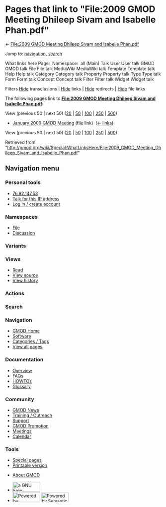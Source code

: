 <div id="mw-page-base" class="noprint">

</div>

<div id="mw-head-base" class="noprint">

</div>

<div id="content" class="mw-body" role="main">

<span id="top"></span>

<div id="mw-js-message" style="display:none;">

</div>



# <span dir="auto">Pages that link to "File:2009 GMOD Meeting Dhileep Sivam and Isabelle Phan.pdf"</span>

<div id="bodyContent">

<div id="contentSub">

← [File:2009 GMOD Meeting Dhileep Sivam and Isabelle
Phan.pdf](/wiki/File:2009_GMOD_Meeting_Dhileep_Sivam_and_Isabelle_Phan.pdf "File:2009 GMOD Meeting Dhileep Sivam and Isabelle Phan.pdf")

</div>

<div id="jump-to-nav" class="mw-jump">

Jump to: [navigation](#mw-navigation), [search](#p-search)

</div>

<div id="mw-content-text">

What links here Page:  Namespace:  all (Main) Talk User User talk GMOD
GMOD talk File File talk MediaWiki MediaWiki talk Template Template talk
Help Help talk Category Category talk Property Property talk Type Type
talk Form Form talk Concept Concept talk Filter Filter talk Widget
Widget talk

Filters
[Hide](/mediawiki/index.php?title=Special:WhatLinksHere/File:2009_GMOD_Meeting_Dhileep_Sivam_and_Isabelle_Phan.pdf&hidetrans=1 "Special:WhatLinksHere/File:2009 GMOD Meeting Dhileep Sivam and Isabelle Phan.pdf")
transclusions \|
[Hide](/mediawiki/index.php?title=Special:WhatLinksHere/File:2009_GMOD_Meeting_Dhileep_Sivam_and_Isabelle_Phan.pdf&hidelinks=1 "Special:WhatLinksHere/File:2009 GMOD Meeting Dhileep Sivam and Isabelle Phan.pdf")
links \|
[Hide](/mediawiki/index.php?title=Special:WhatLinksHere/File:2009_GMOD_Meeting_Dhileep_Sivam_and_Isabelle_Phan.pdf&hideredirs=1 "Special:WhatLinksHere/File:2009 GMOD Meeting Dhileep Sivam and Isabelle Phan.pdf")
redirects \|
[Hide](/mediawiki/index.php?title=Special:WhatLinksHere/File:2009_GMOD_Meeting_Dhileep_Sivam_and_Isabelle_Phan.pdf&hideimages=1 "Special:WhatLinksHere/File:2009 GMOD Meeting Dhileep Sivam and Isabelle Phan.pdf")
file links

The following pages link to **[File:2009 GMOD Meeting Dhileep Sivam and
Isabelle
Phan.pdf](/wiki/File:2009_GMOD_Meeting_Dhileep_Sivam_and_Isabelle_Phan.pdf "File:2009 GMOD Meeting Dhileep Sivam and Isabelle Phan.pdf")**:

View (previous 50 \| next 50)
([20](/mediawiki/index.php?title=Special:WhatLinksHere/File:2009_GMOD_Meeting_Dhileep_Sivam_and_Isabelle_Phan.pdf&limit=20 "Special:WhatLinksHere/File:2009 GMOD Meeting Dhileep Sivam and Isabelle Phan.pdf")
\|
[50](/mediawiki/index.php?title=Special:WhatLinksHere/File:2009_GMOD_Meeting_Dhileep_Sivam_and_Isabelle_Phan.pdf&limit=50 "Special:WhatLinksHere/File:2009 GMOD Meeting Dhileep Sivam and Isabelle Phan.pdf")
\|
[100](/mediawiki/index.php?title=Special:WhatLinksHere/File:2009_GMOD_Meeting_Dhileep_Sivam_and_Isabelle_Phan.pdf&limit=100 "Special:WhatLinksHere/File:2009 GMOD Meeting Dhileep Sivam and Isabelle Phan.pdf")
\|
[250](/mediawiki/index.php?title=Special:WhatLinksHere/File:2009_GMOD_Meeting_Dhileep_Sivam_and_Isabelle_Phan.pdf&limit=250 "Special:WhatLinksHere/File:2009 GMOD Meeting Dhileep Sivam and Isabelle Phan.pdf")
\|
[500](/mediawiki/index.php?title=Special:WhatLinksHere/File:2009_GMOD_Meeting_Dhileep_Sivam_and_Isabelle_Phan.pdf&limit=500 "Special:WhatLinksHere/File:2009 GMOD Meeting Dhileep Sivam and Isabelle Phan.pdf"))

- [January 2009 GMOD
  Meeting](/wiki/January_2009_GMOD_Meeting "January 2009 GMOD Meeting")
  (file link) ‎ <span class="mw-whatlinkshere-tools">([←
  links](/mediawiki/index.php?title=Special:WhatLinksHere&target=January+2009+GMOD+Meeting "Special:WhatLinksHere"))</span>

View (previous 50 \| next 50)
([20](/mediawiki/index.php?title=Special:WhatLinksHere/File:2009_GMOD_Meeting_Dhileep_Sivam_and_Isabelle_Phan.pdf&limit=20 "Special:WhatLinksHere/File:2009 GMOD Meeting Dhileep Sivam and Isabelle Phan.pdf")
\|
[50](/mediawiki/index.php?title=Special:WhatLinksHere/File:2009_GMOD_Meeting_Dhileep_Sivam_and_Isabelle_Phan.pdf&limit=50 "Special:WhatLinksHere/File:2009 GMOD Meeting Dhileep Sivam and Isabelle Phan.pdf")
\|
[100](/mediawiki/index.php?title=Special:WhatLinksHere/File:2009_GMOD_Meeting_Dhileep_Sivam_and_Isabelle_Phan.pdf&limit=100 "Special:WhatLinksHere/File:2009 GMOD Meeting Dhileep Sivam and Isabelle Phan.pdf")
\|
[250](/mediawiki/index.php?title=Special:WhatLinksHere/File:2009_GMOD_Meeting_Dhileep_Sivam_and_Isabelle_Phan.pdf&limit=250 "Special:WhatLinksHere/File:2009 GMOD Meeting Dhileep Sivam and Isabelle Phan.pdf")
\|
[500](/mediawiki/index.php?title=Special:WhatLinksHere/File:2009_GMOD_Meeting_Dhileep_Sivam_and_Isabelle_Phan.pdf&limit=500 "Special:WhatLinksHere/File:2009 GMOD Meeting Dhileep Sivam and Isabelle Phan.pdf"))

</div>

<div class="printfooter">

Retrieved from
"<http://gmod.org/wiki/Special:WhatLinksHere/File:2009_GMOD_Meeting_Dhileep_Sivam_and_Isabelle_Phan.pdf>"

</div>

<div id="catlinks" class="catlinks catlinks-allhidden">

</div>

<div class="visualClear">

</div>

</div>

</div>

<div id="mw-navigation">

## Navigation menu

<div id="mw-head">

<div id="p-personal" role="navigation"
aria-labelledby="p-personal-label">

### Personal tools

- <span id="pt-anonuserpage"><a href="/wiki/User:76.82.147.53" class="new" accesskey="."
  title="The user page for the IP address you are editing as [.]">76.82.147.53</a></span>
- <span id="pt-anontalk"><a href="/wiki/User_talk:76.82.147.53" class="new" accesskey="n"
  title="Discussion about edits from this IP address [n]">Talk for this IP
  address</a></span>
- <span id="pt-login"><a
  href="/mediawiki/index.php?title=Special:UserLogin&amp;returnto=Special%3AWhatLinksHere%2FFile%3A2009+GMOD+Meeting+Dhileep+Sivam+and+Isabelle+Phan.pdf"
  accesskey="o"
  title="You are encouraged to log in; however, it is not mandatory [o]">Log
  in / create account</a></span>

</div>

<div id="left-navigation">

<div id="p-namespaces" class="vectorTabs" role="navigation"
aria-labelledby="p-namespaces-label">

### Namespaces

- <span id="ca-nstab-image"><a
  href="/wiki/File:2009_GMOD_Meeting_Dhileep_Sivam_and_Isabelle_Phan.pdf"
  accesskey="c" title="View the file page [c]">File</a></span>
- <span id="ca-talk"><a
  href="/mediawiki/index.php?title=File_talk:2009_GMOD_Meeting_Dhileep_Sivam_and_Isabelle_Phan.pdf&amp;action=edit&amp;redlink=1"
  accesskey="t"
  title="Discussion about the content page [t]">Discussion</a></span>

</div>

<div id="p-variants" class="vectorMenu emptyPortlet" role="navigation"
aria-labelledby="p-variants-label">

### 

### Variants[](#)

<div class="menu">

</div>

</div>

</div>

<div id="right-navigation">

<div id="p-views" class="vectorTabs" role="navigation"
aria-labelledby="p-views-label">

### Views

- <span id="ca-view">[Read](/wiki/File:2009_GMOD_Meeting_Dhileep_Sivam_and_Isabelle_Phan.pdf)</span>
- <span id="ca-viewsource"><a
  href="/mediawiki/index.php?title=File:2009_GMOD_Meeting_Dhileep_Sivam_and_Isabelle_Phan.pdf&amp;action=edit"
  accesskey="e" title="This page is protected.
  You can view its source [e]">View source</a></span>
- <span id="ca-history"><a
  href="/mediawiki/index.php?title=File:2009_GMOD_Meeting_Dhileep_Sivam_and_Isabelle_Phan.pdf&amp;action=history"
  accesskey="h" title="Past revisions of this page [h]">View history</a></span>

</div>

<div id="p-cactions" class="vectorMenu emptyPortlet" role="navigation"
aria-labelledby="p-cactions-label">

### Actions[](#)

<div class="menu">

</div>

</div>

<div id="p-search" role="search">

### Search

<div id="simpleSearch">

</div>

</div>

</div>

</div>

<div id="mw-panel">

<div id="p-logo" role="banner">

<a href="/wiki/Main_Page"
style="background-image: url(http://gmod.org/images/GMOD-cogs.png);"
title="Visit the main page"></a>

</div>

<div id="p-Navigation" class="portal" role="navigation"
aria-labelledby="p-Navigation-label">

### Navigation

<div class="body">

- <span id="n-GMOD-Home">[GMOD Home](/wiki/Main_Page)</span>
- <span id="n-Software">[Software](/wiki/GMOD_Components)</span>
- <span id="n-Categories-.2F-Tags">[Categories /
  Tags](/wiki/Categories)</span>
- <span id="n-View-all-pages">[View all
  pages](/wiki/Special:AllPages)</span>

</div>

</div>

<div id="p-Documentation" class="portal" role="navigation"
aria-labelledby="p-Documentation-label">

### Documentation

<div class="body">

- <span id="n-Overview">[Overview](/wiki/Overview)</span>
- <span id="n-FAQs">[FAQs](/wiki/Category:FAQ)</span>
- <span id="n-HOWTOs">[HOWTOs](/wiki/Category:HOWTO)</span>
- <span id="n-Glossary">[Glossary](/wiki/Glossary)</span>

</div>

</div>

<div id="p-Community" class="portal" role="navigation"
aria-labelledby="p-Community-label">

### Community

<div class="body">

- <span id="n-GMOD-News">[GMOD News](/wiki/GMOD_News)</span>
- <span id="n-Training-.2F-Outreach">[Training /
  Outreach](/wiki/Training_and_Outreach)</span>
- <span id="n-Support">[Support](/wiki/Support)</span>
- <span id="n-GMOD-Promotion">[GMOD
  Promotion](/wiki/GMOD_Promotion)</span>
- <span id="n-Meetings">[Meetings](/wiki/Meetings)</span>
- <span id="n-Calendar">[Calendar](/wiki/Calendar)</span>

</div>

</div>

<div id="p-tb" class="portal" role="navigation"
aria-labelledby="p-tb-label">

### Tools

<div class="body">

- <span id="t-specialpages"><a href="/wiki/Special:SpecialPages" accesskey="q"
  title="A list of all special pages [q]">Special pages</a></span>
- <span id="t-print"><a
  href="/mediawiki/index.php?title=Special:WhatLinksHere/File:2009_GMOD_Meeting_Dhileep_Sivam_and_Isabelle_Phan.pdf&amp;printable=yes"
  rel="alternate" accesskey="p"
  title="Printable version of this page [p]">Printable version</a></span>

</div>

</div>

</div>

</div>

<div id="footer" role="contentinfo">

- <span id="footer-places-about">[About
  GMOD](/wiki/GMOD:About "GMOD:About")</span>

<!-- -->

- <span id="footer-copyrightico">[<img src="http://www.gnu.org/graphics/gfdl-logo-small.png" width="88"
  height="31" alt="a GNU Free Documentation License" />](http://www.gnu.org/licenses/fdl-1.3.html)</span>
- <span id="footer-poweredbyico">[<img src="/mediawiki/skins/common/images/poweredby_mediawiki_88x31.png"
  width="88" height="31" alt="Powered by MediaWiki" />](//www.mediawiki.org/)
  [<img
  src="/mediawiki/extensions/SemanticMediaWiki/includes/../resources/images/smw_button.png"
  width="88" height="31" alt="Powered by Semantic MediaWiki" />](https://www.semantic-mediawiki.org/wiki/Semantic_MediaWiki)</span>

<div style="clear:both">

</div>

</div>
